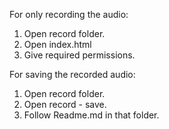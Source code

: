 For only recording the audio:

1. Open record folder.
2. Open index.html
3. Give required permissions.

For saving the recorded audio:

1. Open record folder.
2. Open record - save.
3. Follow Readme.md in that folder.
